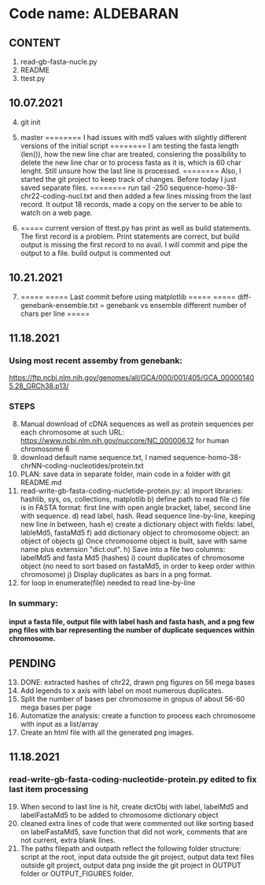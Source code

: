 # Code name: ALDEBARAN

## CONTENT
1) read-gb-fasta-nucle.py
2) README
3) ttest.py

## 10.07.2021
4) git init
5) master
======== I had issues with md5 values with slightly different versions of the initial script
======== I am testing the fasta length (len()), how the new line char are treated, consiering the possibility to delete the new line char or to process fasta as it is, which is 60 char lenght. Still unsure how the last line is processed. 
======== Also, I started the git project to keep track of changes. Before today I just saved separate files.
======== run tail -250 sequence-homo-38-chr22-coding-nucl.txt and then added a few lines missing from the last record. It output 18 records, made a copy on the server to be able to watch on a web page. 

6) ===== current version of ttest.py has print as well as build statements. The first record is a problem. Print statements are correct, but build output is missing the first record to no avail. I will commit and pipe the output to a file. build output is commented out


## 10.21.2021
7) =====
===== Last commit before using matplotlib
===== 
===== diff-genebank-ensemble.txt = genebank vs ensemble different number of chars per line
===== 

## 11.18.2021
### Using most recent assemby from genebank:
https://ftp.ncbi.nlm.nih.gov/genomes/all/GCA/000/001/405/GCA_000001405.28_GRCh38.p13/
### STEPS
8) Manual download of cDNA sequences as well as protein sequences per each chromosome at such URL:
https://www.ncbi.nlm.nih.gov/nuccore/NC_000006.12 for human chromosome 6
9) download default name sequence.txt, I named sequence-homo-38-chrNN-coding-nucleotides/protein.txt
10) PLAN: save data in separate folder, main code in a folder with git
README.md
11) read-write-gb-fasta-coding-nucletide-protein.py: 
  a) import libraries: hashlib, sys, os, collections, matplotlib 
  b) define path to read file c) file is in FASTA format: first line with open angle bracket, label, second line with sequence. d) read label, hash. Read sequence line-by-line, keeping new line in between, hash e) create a dictionary object with fields: label, lableMd5, fastaMd5 f) add dictionary object to chromosome object: an object of objects g) Once chromosome object is built, save with same name plus extension "dict.out". h) Save into a file two columns: labelMd5 and fasta Md5 (hashes) i) count duplicates of chromosome object (no need to sort based on fastaMd5, in order to keep order within chromosome) j) Display duplicates as bars in a png format.
12) for loop in enumerate(file) needed to read line-by-line
### In summary: 
#### input a fasta file, output file with label hash and fasta hash, and a png few png files with bar representing the number of duplicate sequences within chromosome.

## PENDING
13) DONE: extracted hashes of chr22, drawn png figures on 56 mega bases
14) Add legends to x axis with label on most numerous duplicates.
15) Split the number of bases per chromosome in gropus of about 56-60 mega bases per page
17) Automatize the analysis: create a function to process each chromosome with input as a list/array
18) Create an html file with all the generated png images.

## 11.18.2021
### read-write-gb-fasta-coding-nucleotide-protein.py edited to fix last item processing
19) When second to last line is hit, create dictObj with label, labelMd5 and labelFastaMd5 to be added to chromosome dictionary object
20) cleaned extra lines of code that were commented out like sorting based on labelFastaMd5, save function that did not work, comments that are not current, extra blank lines.
21) The paths filepath and outpath reflect the following folder structure: script at the root, input data outside the git project, output data text files outside git project, output data png inside the git project in OUTPUT folder or OUTPUT_FIGURES folder.

